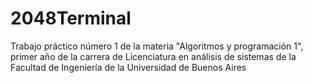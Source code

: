 # 2048Terminal
Trabajo práctico número 1 de la materia "Algoritmos y programación 1", primer año de la carrera de Licenciatura en análisis de sistemas de la Facultad de Ingeniería de la Universidad de Buenos Aires
